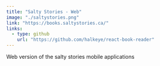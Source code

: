 ```yaml
---
title: "Salty Stories - Web"
image: "./saltystories.png"
link: "https://books.saltystories.ca/"
links:
  - type: github
    url: "https://github.com/halkeye/react-book-reader"
---
```


Web version of the salty stories mobile applications

